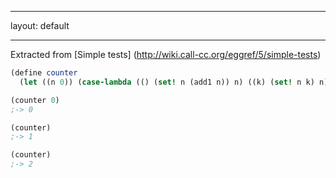 ___
layout: default
___

Extracted from [Simple tests] (http://wiki.call-cc.org/eggref/5/simple-tests)
```scheme
(define counter
  (let ((n 0)) (case-lambda (() (set! n (add1 n)) n) ((k) (set! n k) n))))

(counter 0)
;-> 0

(counter)
;-> 1

(counter)
;-> 2
```